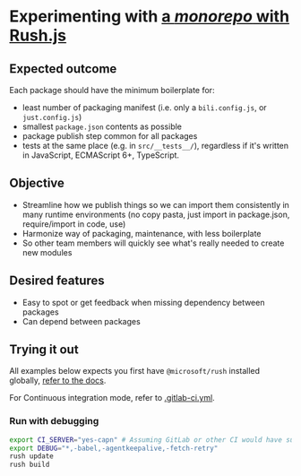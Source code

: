 # Experimenting with [a _monorepo_ with **Rush.js**][rush-maintainer-setup-repo]

## Expected outcome

Each package should have the minimum boilerplate for:

- least number of packaging manifest (i.e. only a `bili.config.js`, or `just.config.js`)
- smallest `package.json` contents as possible
- package publish step common for all packages
- tests at the same place (e.g. in `src/__tests__/`), regardless if it's written in JavaScript, ECMAScript 6+, TypeScript.

## Objective

- Streamline how we publish things so we can import them consistently in many runtime environments (no copy pasta, just import in package.json, require/import in code, use)
- Harmonize way of packaging, maintenance, with less boilerplate
- So other team members will quickly see what's really needed to create new modules

## Desired features

- Easy to spot or get feedback when missing dependency between packages
- Can depend between packages

## Trying it out

All examples below expects you first have `@microsoft/rush` installed globally, [refer to the docs][rush-maintainer-setup-repo].

For Continuous integration mode, refer to [.gitlab-ci.yml](./.gitlab-ci.yml).

### Run with debugging

```bash
export CI_SERVER="yes-capn" # Assuming GitLab or other CI would have such variable set in CI mode.
export DEBUG="*,-babel,-agentkeepalive,-fetch-retry"
rush update
rush build
```

[rush-maintainer-setup-repo]: https://rushjs.io/pages/maintainer/setup_new_repo/ 'Setup new Rush.js repo'
